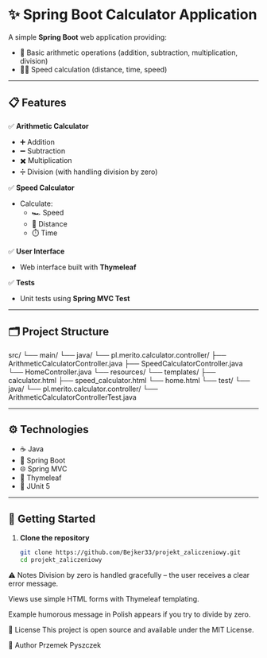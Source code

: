 # ✨ Spring Boot Calculator Application

A simple **Spring Boot** web application providing:
- 🧮 Basic arithmetic operations (addition, subtraction, multiplication, division)
- 🏃‍♂️ Speed calculation (distance, time, speed)

---

## 📋 Features

✅ **Arithmetic Calculator**
- ➕ Addition  
- ➖ Subtraction  
- ✖️ Multiplication  
- ➗ Division (with handling division by zero)

✅ **Speed Calculator**
- Calculate:
  - 🏎️ Speed
  - 📏 Distance
  - ⏱️ Time

✅ **User Interface**
- Web interface built with **Thymeleaf**

✅ **Tests**
- Unit tests using **Spring MVC Test**

---

## 🗂️ Project Structure
src/
└── main/
└── java/
└── pl.merito.calculator.controller/
├── ArithmeticCalculatorController.java
├── SpeedCalculatorController.java
└── HomeController.java
└── resources/
└── templates/
├── calculator.html
├── speed_calculator.html
└── home.html
└── test/
└── java/
└── pl.merito.calculator.controller/
└── ArithmeticCalculatorControllerTest.java

---

## ⚙️ Technologies

- ☕ Java
- 🌱 Spring Boot
- 🌐 Spring MVC
- 📝 Thymeleaf
- 🧪 JUnit 5

---

## 🚀 Getting Started

1. **Clone the repository**
   ```bash
   git clone https://github.com/Bejker33/projekt_zaliczeniowy.git
   cd projekt_zaliczeniowy

⚠️ Notes
Division by zero is handled gracefully – the user receives a clear error message.

Views use simple HTML forms with Thymeleaf templating.

Example humorous message in Polish appears if you try to divide by zero.

📄 License
This project is open source and available under the MIT License.

🙋 Author
Przemek Pyszczek

